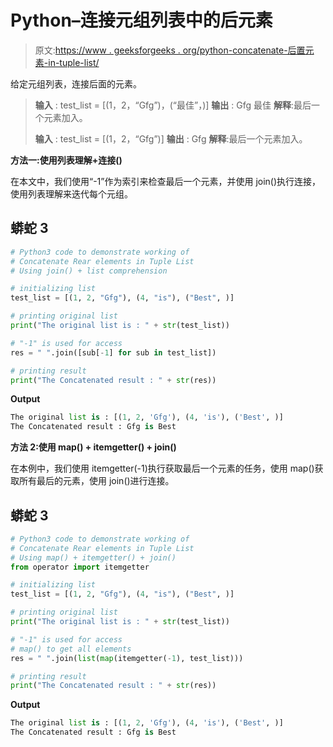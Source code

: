 # Python–连接元组列表中的后元素

> 原文:[https://www . geeksforgeeks . org/python-concatenate-后置元素-in-tuple-list/](https://www.geeksforgeeks.org/python-concatenate-rear-elements-in-tuple-list/)

给定元组列表，连接后面的元素。

> **输入** : test_list = [(1，2，“Gfg”)，(“最佳”，)]
> **输出** : Gfg 最佳
> **解释**:最后一个元素加入。
> 
> **输入** : test_list = [(1，2，“Gfg”)]
> **输出** : Gfg
> **解释**:最后一个元素加入。

**方法一:使用列表理解+连接()**

在本文中，我们使用“-1”作为索引来检查最后一个元素，并使用 join()执行连接，使用列表理解来迭代每个元组。

## 蟒蛇 3

```py
# Python3 code to demonstrate working of 
# Concatenate Rear elements in Tuple List
# Using join() + list comprehension

# initializing list
test_list = [(1, 2, "Gfg"), (4, "is"), ("Best", )]

# printing original list
print("The original list is : " + str(test_list))

# "-1" is used for access
res = " ".join([sub[-1] for sub in test_list]) 

# printing result 
print("The Concatenated result : " + str(res))
```

**Output**

```py
The original list is : [(1, 2, 'Gfg'), (4, 'is'), ('Best', )]
The Concatenated result : Gfg is Best

```

**方法 2:使用 map() + itemgetter() + join()**

在本例中，我们使用 itemgetter(-1)执行获取最后一个元素的任务，使用 map()获取所有最后的元素，使用 join()进行连接。

## 蟒蛇 3

```py
# Python3 code to demonstrate working of 
# Concatenate Rear elements in Tuple List
# Using map() + itemgetter() + join()
from operator import itemgetter

# initializing list
test_list = [(1, 2, "Gfg"), (4, "is"), ("Best", )]

# printing original list
print("The original list is : " + str(test_list))

# "-1" is used for access
# map() to get all elements 
res = " ".join(list(map(itemgetter(-1), test_list))) 

# printing result 
print("The Concatenated result : " + str(res))
```

**Output**

```py
The original list is : [(1, 2, 'Gfg'), (4, 'is'), ('Best', )]
The Concatenated result : Gfg is Best

```